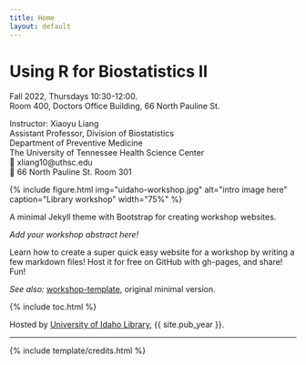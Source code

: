 ```yaml
---
title: Home
layout: default
---
```


# Using R for Biostatistics II

<p>
    Fall 2022, Thursdays 10:30-12:00.
    <br>
    Room 400, Doctors Office Building, 66 North Pauline St. 
</p>

<p class="address">
    Instructor: Xiaoyu Liang
    <br>
    Assistant Professor, Division of Biostatistics
    <br>
    Department of Preventive Medicine 
    <br>
    The University of Tennessee Health Science Center
    <br>
    📧 xliang10@uthsc.edu
    <br>
    💼 66 North Pauline St. Room 301
</p>

{% include figure.html img="uidaho-workshop.jpg" alt="intro image here" caption="Library workshop" width="75%" %}

A minimal Jekyll theme with Bootstrap for creating workshop websites.

*Add your workshop abstract here!*

Learn how to create a super quick easy website for a workshop by writing a few markdown files! 
Host it for free on GitHub with gh-pages, and share!
Fun!

*See also:* [workshop-template](https://evanwill.github.io/workshop-template/), original minimal version.

{% include toc.html %}

Hosted by [University of Idaho Library](http://www.lib.uidaho.edu/), {{ site.pub_year }}.

------

{% include template/credits.html %}
